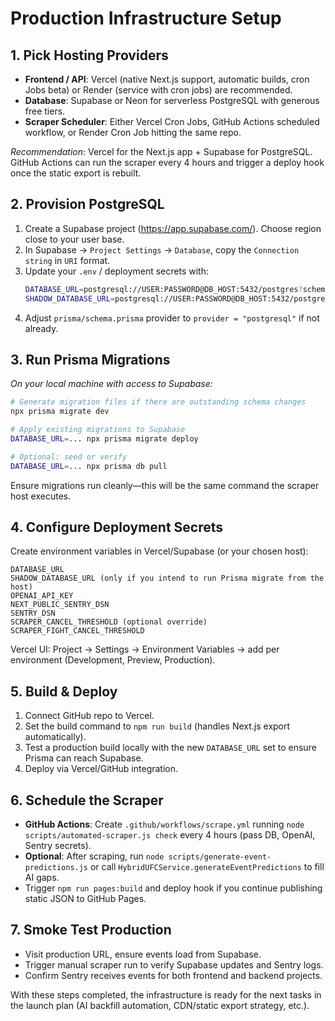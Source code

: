 # Production Infrastructure Setup

## 1. Pick Hosting Providers
- **Frontend / API**: Vercel (native Next.js support, automatic builds, cron Jobs beta) or Render (service with cron jobs) are recommended.
- **Database**: Supabase or Neon for serverless PostgreSQL with generous free tiers.
- **Scraper Scheduler**: Either Vercel Cron Jobs, GitHub Actions scheduled workflow, or Render Cron Job hitting the same repo.

_Recommendation_: Vercel for the Next.js app + Supabase for PostgreSQL. GitHub Actions can run the scraper every 4 hours and trigger a deploy hook once the static export is rebuilt.

## 2. Provision PostgreSQL
1. Create a Supabase project (https://app.supabase.com/). Choose region close to your user base.
2. In Supabase → `Project Settings` → `Database`, copy the `Connection string` in `URI` format.
3. Update your `.env` / deployment secrets with:
   ```bash
   DATABASE_URL=postgresql://USER:PASSWORD@DB_HOST:5432/postgres?schema=public
   SHADOW_DATABASE_URL=postgresql://USER:PASSWORD@DB_HOST:5432/postgres_shadow?schema=public
   ```
4. Adjust `prisma/schema.prisma` provider to `provider = "postgresql"` if not already.

## 3. Run Prisma Migrations
_On your local machine with access to Supabase:_
```bash
# Generate migration files if there are outstanding schema changes
npx prisma migrate dev

# Apply existing migrations to Supabase
DATABASE_URL=... npx prisma migrate deploy

# Optional: seed or verify
DATABASE_URL=... npx prisma db pull
```
Ensure migrations run cleanly—this will be the same command the scraper host executes.

## 4. Configure Deployment Secrets
Create environment variables in Vercel/Supabase (or your chosen host):
```
DATABASE_URL
SHADOW_DATABASE_URL (only if you intend to run Prisma migrate from the host)
OPENAI_API_KEY
NEXT_PUBLIC_SENTRY_DSN
SENTRY_DSN
SCRAPER_CANCEL_THRESHOLD (optional override)
SCRAPER_FIGHT_CANCEL_THRESHOLD
```
Vercel UI: Project → Settings → Environment Variables → add per environment (Development, Preview, Production).

## 5. Build & Deploy
1. Connect GitHub repo to Vercel.
2. Set the build command to `npm run build` (handles Next.js export automatically).
3. Test a production build locally with the new `DATABASE_URL` set to ensure Prisma can reach Supabase.
4. Deploy via Vercel/GitHub integration.

## 6. Schedule the Scraper
- **GitHub Actions**: Create `.github/workflows/scrape.yml` running `node scripts/automated-scraper.js check` every 4 hours (pass DB, OpenAI, Sentry secrets).
- **Optional**: After scraping, run `node scripts/generate-event-predictions.js` or call `HybridUFCService.generateEventPredictions` to fill AI gaps.
- Trigger `npm run pages:build` and deploy hook if you continue publishing static JSON to GitHub Pages.

## 7. Smoke Test Production
- Visit production URL, ensure events load from Supabase.
- Trigger manual scraper run to verify Supabase updates and Sentry logs.
- Confirm Sentry receives events for both frontend and backend projects.

With these steps completed, the infrastructure is ready for the next tasks in the launch plan (AI backfill automation, CDN/static export strategy, etc.).
